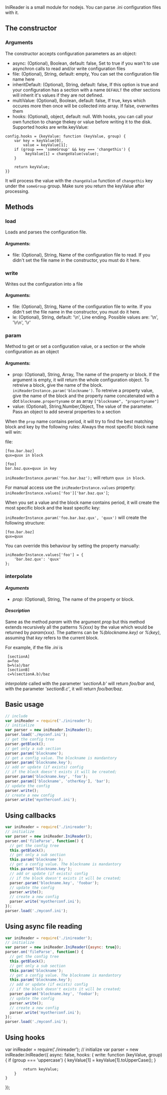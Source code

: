 IniReader is a small module for nodejs. You can parse .ini configuration files with it.

## The constructor ##
### Arguments ###

The constructor accepts configuration parameters as an object:

* async: (Optional), Boolean, default: false, Set to true if you wan't to use asynchron calls to read and/or write configuration files
* file: (Optional), String, default: empty, You can set the configuration file name here
* inheritDefault: (Optional), String, default: false, If this option is true and your configuration has a section with a name `DEFAULT` the other sections will inherit it's values if they are not defined.
* multiValue: (Optional), Boolean, default: false, If true, keys which occures more then once will be collected into array. If false, overwrites them
* hooks: (Optional), object, default: null. With hooks, you can call your own function to change thekey or value before writing it to the disk. Supported hooks are write.keyValue:
```
config.hooks = {keyValue: function (keyValue, group) {
	var key = keyValue[0],
		value = keyValue[1];
	if (group === 'someGroup' && key === 'changethis') {
		 keyValue[1] = changeValue(value);
	}

	return keyValue;
}}
```

It will process the value with the `changeValue` function of `changethis` key under the `someGroup` group.
Make sure you return the keyValue after processing.


## Methods ##


### load ###
Loads and parses the configuration file.

#### Arguments: ####
* file: (Optional), String, Name of the configuration file to read. If you didn't set the file name in the constructor, you must do it here.


### write ###
Writes out the configuration into a file

#### Arguments: ####
* file: (Optional), String, Name of the configuration file to write. If you didn't set the file name in the constructor, you must do it here.
* le: (Optional), String, default: '\n', Line ending. Possible values are: '\n', '\r\n', '\r'


### param ###
Method to get or set a configuration value, or a section or the whole configuration as an object

#### Arguments: ####
* prop: (Optional), String, Array, The name of the property or block. If the argument is empty, it will return the whole configuration object. To retreive a block, give the name of the block. `iniReaderInstance.param('blockname')`. To retreive a property value, give the name of the block and the property name concatenated with a dot `blockname.propertyname` or as array `["blockname", "propertyname"]`
* value: (Optional), String,Number,Object, The value of the parameter. Pass an object to add several properties to a section

When the `prop` name contains period, it will try to find the best matching block and key by the following rules:
Always the most specific block name will win:

file:

```
[foo.bar.baz]
qux=quux in block

[foo]
bar.baz.qux=quux in key
```

`iniReaderInstance.param('foo.bar.baz');` will return `quux in block`.

For manual access use the  `iniReaderInstance.values` property: `iniReaderInstance.values['foo']['bar.baz.qux']`;

When you set a value and the block name contains period, it will create the most specific block and the least specific key:

`iniReaderInstance.param('foo.bar.baz.qux', 'quux')` will create the following structure:

```
[foo.bar.baz]
qux=quux
```

You can override this behaviour by setting the property manually:

```
iniReaderInstance.values['foo'] = {
	'bar.baz.qux': 'quux'
};
```

### interpolate ###

#### _Arguments_ ####
* _prop_: (Optional), String, The name of the property or block.

#### _Description_ ####
Same as the method _param_ with the argument _prop_ but this method
extends recursively all the patterns _%(xxx)_ by the value which would
be returned by _param(xxx)_. The patterns can be _%(blockname.key)_ or _%(key)_,
assuming that _key_ refers to the current block.

For example, if the file _.ini_ is
```
 [sectionA]
 a=foo
 b=%(a)/bar
 [sectionB]
 c=%(sectionA.b)/baz
```
_interpolate_ called with the parameter _'sectionA.b'_ will return
_foo/bar_ and, with the parameter _'sectionB.c'_, it will return
_foo/bar/baz_.

## Basic usage ##

```javascript
// include
var iniReader = require('./inireader');
// initialize
var parser = new iniReader.IniReader();
parser.load('./myconf.ini');
// get the config tree
parser.getBlock();
// get only a sub section
parser.param('blockname');
// get a config value. The blockname is mandantory
parser.param('blockname.key');
// add or update (if exists) config
// if the block doesn't exists it will be created;
parser.param('blockname.key', 'foo');
parser.param(['blockname', 'otherKey'], 'bar');
// update the config
parser.write();
// create a new config
parser.write('myotherconf.ini');
```

## Using callbacks ##

```javascript
var iniReader = require('./inireader');
// initialize
var parser = new iniReader.IniReader();
parser.on('fileParse', function() {
  // get the config tree
  this.getBlock();
  // get only a sub section
  this.param('blockname');
  // get a config value. The blockname is mandantory
  this.param('blockname.key');
  // add or update (if exists) config
  // if the block doesn't exists it will be created;
  parser.param('blockname.key', 'foobar');
  // update the config
  parser.write();
  // create a new config
  parser.write('myotherconf.ini');
});
parser.load('./myconf.ini');
```

## Using async file reading ##

```javascript
var iniReader = require('./inireader');
// initialize
var parser = new iniReader.IniReader({async: true});
parser.on('fileParse', function() {
  // get the config tree
  this.getBlock();
  // get only a sub section
  this.param('blockname');
  // get a config value. The blockname is mandantory
  this.param('blockname.key');
  // add or update (if exists) config
  // if the block doesn't exists it will be created;
  parser.param('blockname.key', 'foobar');
  // update the config
  parser.write();
  // create a new config
  parser.write('myotherconf.ini');
});
parser.load('./myconf.ini');
```


## Using hooks ##

var iniReader = require('./inireader');
// initialize
var parser = new iniReader.IniReader({
	async: false,
	hooks: {
		write: function (keyValue, group) {
			if (group === 'uppercase') {
				keyValue[1] = keyValue[1].toUpperCase();
			}

			return keyValue;
		}
	}
});
